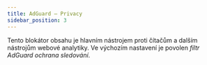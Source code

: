 ```yaml
---
title: AdGuard – Privacy
sidebar_position: 3
---
```


Tento blokátor obsahu je hlavním nástrojem proti čítačům a dalším nástrojům webové analytiky. Ve výchozím nastavení je povolen _filtr AdGuard ochrana sledování_.
